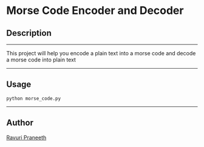 # Morse Code Encoder and Decoder

## Description

<hr>

This project will help you encode a plain text into a morse code and decode a morse code into plain text

<hr>

## Usage
`python morse_code.py`

<hr>

## Author
[Ravuri Praneeth](https://github.com/praneethravuri)